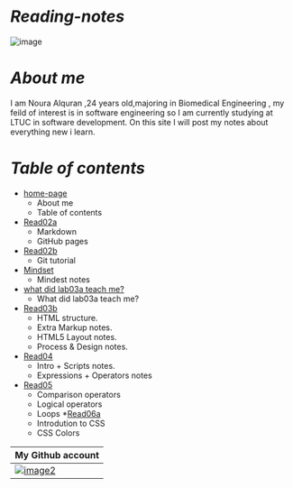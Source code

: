 # *Reading-notes*

![image](https://cdn2.iconfinder.com/data/icons/objects-23/50/1F4DD-memo-B-512.png)
#  *About me*
I am Noura Alquran ,24 years old,majoring in Biomedical Engineering , my feild of interest is in software engineering so I am currently studying at LTUC in software development. On this site I will post my notes about everything new i learn.

# *Table of contents*
* [home-page](https://noura-alquran.github.io/reading-notes/)  
   *  About me  
   *  Table of contents 
* [Read02a](https://noura-alquran.github.io/reading-notes/read02a) 
   * Markdown 
   *  GitHub pages
* [Read02b](https://noura-alquran.github.io/reading-notes/read02b) 
   *  Git tutorial
* [Mindset](https://noura-alquran.github.io/reading-notes/mindset) 
   *  Mindest notes
* [ what did lab03a teach me?](https://noura-alquran.github.io/reading-notes/lab03a) 
    *  What did lab03a teach me?
* [Read03b](https://noura-alquran.github.io/reading-notes/Read03b)
    * HTML structure.
    * Extra Markup notes.
    * HTML5 Layout notes.
    * Process & Design notes.
* [Read04](https://noura-alquran.github.io/reading-notes/read04)
    * Intro + Scripts notes.
    * Expressions + Operators notes
* [Read05](https://noura-alquran.github.io/reading-notes/read05)
    * Comparison operators
    * Logical operators
    * Loops 
*[Read06a](https://noura-alquran.github.io/reading-notes/Read06a)
    * Introdution to CSS
    * CSS Colors



My Github account  | 
------------ | 
 [![image2](https://p.kindpng.com/picc/s/128-1280192_github-logo-png-github-png-transparent-png.png)](https://github.com/Noura-Alquran)|
 
